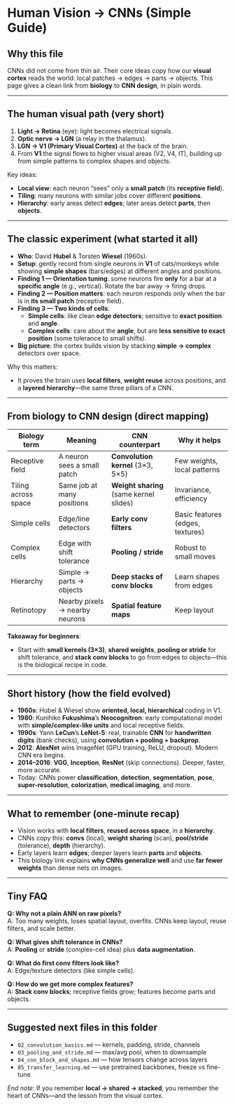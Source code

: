 # Human Vision → CNNs (Simple Guide)

## Why this file
CNNs did not come from thin air. Their core ideas copy how our **visual cortex** reads the world: local patches → edges → parts → objects. This page gives a clean link from **biology** to **CNN design**, in plain words.

---

## The human visual path (very short)
1. **Light → Retina** (eye): light becomes electrical signals.
2. **Optic nerve → LGN** (a relay in the thalamus).
3. **LGN → V1 (Primary Visual Cortex)** at the back of the brain.
4. From **V1** the signal flows to higher visual areas (V2, V4, IT), building up from simple patterns to complex shapes and objects.

Key ideas:
- **Local view**: each neuron “sees” only a **small patch** (its **receptive field**).
- **Tiling**: many neurons with similar jobs cover different **positions**.
- **Hierarchy**: early areas detect **edges**; later areas detect **parts**, then **objects**.

---

## The classic experiment (what started it all)
- **Who**: David **Hubel** & Torsten **Wiesel** (1960s).
- **Setup**: gently record from single neurons in **V1** of cats/monkeys while showing **simple shapes** (bars/edges) at different angles and positions.
- **Finding 1 — Orientation tuning**: some neurons fire **only** for a bar at a **specific angle** (e.g., vertical). Rotate the bar away → firing drops.
- **Finding 2 — Position matters**: each neuron responds only when the bar is in **its small patch** (receptive field).
- **Finding 3 — Two kinds of cells**:
  - **Simple cells**: like clean **edge detectors**; sensitive to **exact position** and **angle**.
  - **Complex cells**: care about the **angle**, but are **less sensitive to exact position** (some tolerance to small shifts).
- **Big picture**: the cortex builds vision by stacking **simple → complex** detectors over space.

Why this matters:
- It proves the brain uses **local filters**, **weight reuse** across positions, and a **layered hierarchy**—the same three pillars of a CNN.

---

## From biology to CNN design (direct mapping)
| Biology term | Meaning | CNN counterpart | Why it helps |
|---|---|---|---|
| Receptive field | A neuron sees a small patch | **Convolution kernel** (3×3, 5×5) | Few weights, local patterns |
| Tiling across space | Same job at many positions | **Weight sharing** (same kernel slides) | Invariance, efficiency |
| Simple cells | Edge/line detectors | **Early conv filters** | Basic features (edges, textures) |
| Complex cells | Edge with shift tolerance | **Pooling / stride** | Robust to small moves |
| Hierarchy | Simple → parts → objects | **Deep stacks of conv blocks** | Learn shapes from edges |
| Retinotopy | Nearby pixels → nearby neurons | **Spatial feature maps** | Keep layout |

**Takeaway for beginners**:
- Start with **small kernels (3×3)**, **shared weights**, **pooling or stride** for shift tolerance, and **stack conv blocks** to go from edges to objects—this is the biological recipe in code.

---

## Short history (how the field evolved)
- **1960s**: Hubel & Wiesel show **oriented, local, hierarchical** coding in V1.
- **1980**: Kunihiko **Fukushima**’s **Neocognitron**: early computational model with **simple/complex-like units** and local receptive fields.
- **1990s**: Yann **LeCun**’s **LeNet-5**: real, trainable **CNN** for **handwritten digits** (bank checks), using **convolution + pooling + backprop**.
- **2012**: **AlexNet** wins ImageNet (GPU training, ReLU, dropout). Modern CNN era begins.
- **2014–2016**: **VGG**, **Inception**, **ResNet** (skip connections). Deeper, faster, more accurate.
- Today: CNNs power **classification**, **detection**, **segmentation**, **pose**, **super-resolution**, **colorization**, **medical imaging**, and more.

---

## What to remember (one-minute recap)
- Vision works with **local filters**, **reused across space**, in a **hierarchy**.  
- CNNs copy this: **convs** (local), **weight sharing** (scan), **pool/stride** (tolerance), **depth** (hierarchy).  
- Early layers learn **edges**; deeper layers learn **parts** and **objects**.  
- This biology link explains **why CNNs generalize well** and use **far fewer weights** than dense nets on images.

---

## Tiny FAQ
**Q: Why not a plain ANN on raw pixels?**  
A: Too many weights, loses spatial layout, overfits. CNNs keep layout, reuse filters, and scale better.

**Q: What gives shift tolerance in CNNs?**  
A: **Pooling** or **stride** (complex-cell idea) plus **data augmentation**.

**Q: What do first conv filters look like?**  
A: Edge/texture detectors (like simple cells).

**Q: How do we get more complex features?**  
A: **Stack conv blocks**; receptive fields grow; features become parts and objects.

---

## Suggested next files in this folder
- `02_convolution_basics.md` — kernels, padding, stride, channels  
- `03_pooling_and_stride.md` — max/avg pool, when to downsample  
- `04_cnn_block_and_shapes.md` — how tensors change across layers  
- `05_transfer_learning.md` — use pretrained backbones, freeze vs fine-tune

*End note*: If you remember **local → shared → stacked**, you remember the heart of CNNs—and the lesson from the visual cortex.